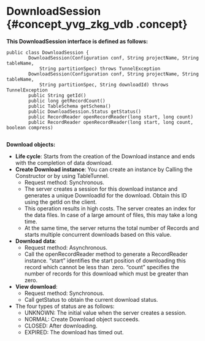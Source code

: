 # DownloadSession {#concept_yvg_zkg_vdb .concept}

**This DownloadSession interface is defined as follows:**

```
public class DownloadSession {
        DownloadSession(Configuration conf, String projectName, String tableName,
            String partitionSpec) throws TunnelException
        DownloadSession(Configuration conf, String projectName, String tableName,
            String partitionSpec, String downloadId) throws TunnelException
        public String getId()
        public long getRecordCount()
        public TableSchema getSchema()
        public DownloadSession.Status getStatus()
        public RecordReader openRecordReader(long start, long count)
        public RecordReader openRecordReader(long start, long count, boolean compress)
    
```

**Download objects:**

-   **Life cycle**: Starts from the creation of the Download instance and ends with the completion of data download.
-   **Create Download instance**: You can create an instance by Calling the Constructor or by using TableTunnel.
    -   Request method: Synchronous.
    -   The server creates a session for this download instance and generates a unique DownloadId for the download. Obtain this ID using the getId on the client.
    -   This operation results in high costs. The server creates an index for the data files. In case of a large amount of files, this may take a long time.
    -   At the same time, the server returns the total number of Records and starts multiple concurrent downloads based on this value.
-   **Download data**:
    -   Request method: Asynchronous.
    -   Call the openRecordReader method to generate a RecordReader instance. “start” identifies the start position of downloading this record which cannot be less than  zero. “count” specifies the number of records for this download which must be greater than zero.
-   **View download**:
    -   Request method: Synchronous.
    -   Call getStatus to obtain the current download status.
-   The four types of status are as follows:
    -   UNKNOWN: The initial value when the server creates a session.
    -   NORMAL: Create Download object succeeds.
    -   CLOSED: After downloading.
    -   EXPIRED: The download has timed out.

